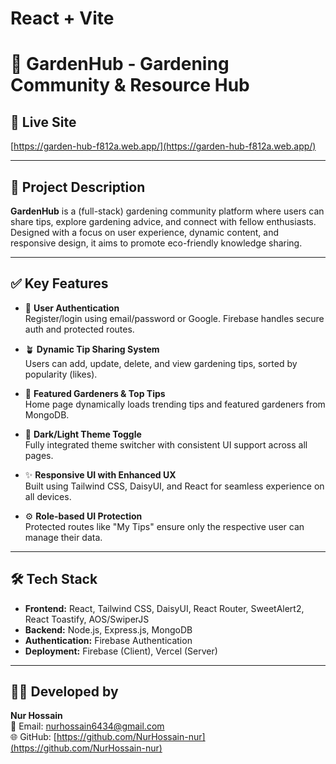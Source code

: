 # React + Vite

# 🌿 GardenHub - Gardening Community & Resource Hub

## 🔗 Live Site
[https://garden-hub-f812a.web.app/](https://garden-hub-f812a.web.app/)  


---

## 🚀 Project Description
**GardenHub** is a (full-stack) gardening community platform where users can share tips, explore gardening advice, and connect with fellow enthusiasts. Designed with a focus on user experience, dynamic content, and responsive design, it aims to promote eco-friendly knowledge sharing.

---

## ✅ Key Features

- 🔐 **User Authentication**  
  Register/login using email/password or Google. Firebase handles secure auth and protected routes.

- 🪴 **Dynamic Tip Sharing System**  
  Users can add, update, delete, and view gardening tips, sorted by popularity (likes).

- 🌱 **Featured Gardeners & Top Tips**  
  Home page dynamically loads trending tips and featured gardeners from MongoDB.

- 🎨 **Dark/Light Theme Toggle**  
  Fully integrated theme switcher with consistent UI support across all pages.

- ✨ **Responsive UI with Enhanced UX**  
  Built using Tailwind CSS, DaisyUI, and React for seamless experience on all devices.

- ⚙️ **Role-based UI Protection**  
  Protected routes like "My Tips" ensure only the respective user can manage their data.

---

## 🛠️ Tech Stack

- **Frontend:** React, Tailwind CSS, DaisyUI, React Router, SweetAlert2, React Toastify, AOS/SwiperJS  
- **Backend:** Node.js, Express.js, MongoDB  
- **Authentication:** Firebase Authentication  
- **Deployment:** Firebase (Client), Vercel (Server)

---

## 👨‍💻 Developed by
**Nur Hossain**  
📧 Email: [nurhossain6434@gmail.com](mailto:nurhossain6434@gmail.com)  
🌐 GitHub: [https://github.com/NurHossain-nur](https://github.com/NurHossain-nur)
